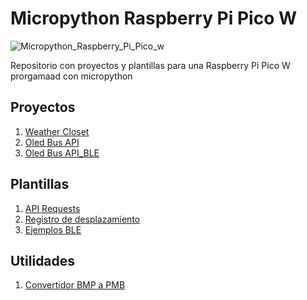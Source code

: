 ﻿# Micropython Raspberry Pi Pico W

![Micropython_Raspberry_Pi_Pico_w](https://img.shields.io/badge/Raspberry%20Pi%20Pico%20W-Micropython%20Compatible-brightgreen)

Repositorio con proyectos y plantillas para una Raspberry Pi Pico W prorgamaad con micropython

## Proyectos
1. [Weather Closet](/Proyects/weather_closet/)
2. [Oled Bus API](/Proyects/oled_bus_api/)
3. [Oled Bus API_BLE](/Proyects/oled_bus_api_BLE/)

## Plantillas
1. [API Requests](/Templates/api_requests/)
2. [Registro de desplazamiento](/Templates/Registro_desplazamiento/)
3. [Ejemplos BLE](/Templates/BLE_examples/)

## Utilidades
1. [Convertidor BMP a PMB](/Random_Apps/convert_bmp_to_pbm/)
